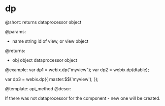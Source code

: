 dp
=============


@short: returns dataprocessor object
	

@params:
- name		string		id of view, or view object

@returns:
- obj		object		dataprocessor object

@example:
var dp1 = webix.dp("myview");
var dp2 = webix.dp(dtable);

var dp3 = webix.dp({
	master:$$('myview');
});

@template:	api_method
@descr:

If there was not dataprocessor for the component - new one will be created. 